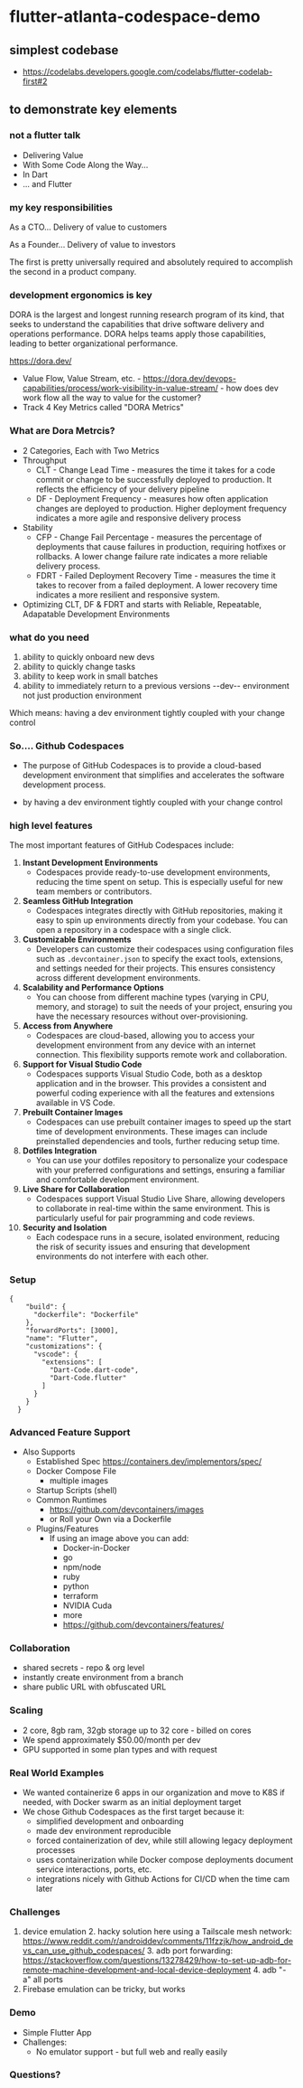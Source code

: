 # flutter-atlanta-codespace-demo

## simplest codebase

* https://codelabs.developers.google.com/codelabs/flutter-codelab-first#2

## to demonstrate key elements

### not a flutter talk

* Delivering Value
* With Some Code Along the Way...
* In Dart
* ... and Flutter

### my key responsibilities

As a CTO...
Delivery of value to customers

As a Founder...
Delivery of value to investors 

The first is pretty universally required and absolutely required to accomplish the second in a product company.

### development ergonomics is key

DORA is the largest and longest running research program of its kind, that seeks to understand the capabilities that drive software delivery and operations performance. DORA helps teams apply those capabilities, leading to better organizational performance.

https://dora.dev/

* Value Flow, Value Stream, etc. - https://dora.dev/devops-capabilities/process/work-visibility-in-value-stream/ - how does dev work flow all the way to value for the customer?
* Track 4 Key Metrics called "DORA Metrics"

### What are Dora Metrcis?

* 2 Categories, Each with Two Metrics
* Throughput
  * CLT - Change Lead Time - measures the time it takes for a code commit or change to be successfully deployed to production. It reflects the efficiency of your delivery pipeline
  * DF - Deployment Frequency - measures how often application changes are deployed to production. Higher deployment frequency indicates a more agile and responsive delivery process
* Stability
  * CFP - Change Fail Percentage - measures the percentage of deployments that cause failures in production, requiring hotfixes or rollbacks. A lower change failure rate indicates a more reliable delivery process.
  * FDRT - Failed Deployment Recovery Time - measures the time it takes to recover from a failed deployment. A lower recovery time indicates a more resilient and responsive system.
* Optimizing CLT, DF & FDRT and starts with Reliable, Repeatable, Adapatable Development Environments

### what do you need

1. ability to quickly onboard new devs
2. ability to quickly change tasks
3. ability to keep work in small batches
4. ability to immediately return to a previous versions --dev-- environment not just production environment

Which means: having a dev environment tightly coupled with your change control

### So.... Github Codespaces

* The purpose of GitHub Codespaces is to provide a cloud-based development environment that simplifies and accelerates the software development process.

* by having a dev environment tightly coupled with your change control

### high level features

The most important features of GitHub Codespaces include:

1. **Instant Development Environments**
    - Codespaces provide ready-to-use development environments, reducing the time spent on setup. This is especially useful for new team members or contributors.
3. **Seamless GitHub Integration**
    - Codespaces integrates directly with GitHub repositories, making it easy to spin up environments directly from your codebase. You can open a repository in a codespace with a single click.
4. **Customizable Environments**
    - Developers can customize their codespaces using configuration files such as `.devcontainer.json` to specify the exact tools, extensions, and settings needed for their projects. This ensures consistency across different development environments.
6. **Scalability and Performance Options**
    - You can choose from different machine types (varying in CPU, memory, and storage) to suit the needs of your project, ensuring you have the necessary resources without over-provisioning.
8. **Access from Anywhere**
    - Codespaces are cloud-based, allowing you to access your development environment from any device with an internet connection. This flexibility supports remote work and collaboration.
10. **Support for Visual Studio Code**
    - Codespaces supports Visual Studio Code, both as a desktop application and in the browser. This provides a consistent and powerful coding experience with all the features and extensions available in VS Code.
12. **Prebuilt Container Images**
    - Codespaces can use prebuilt container images to speed up the start time of development environments. These images can include preinstalled dependencies and tools, further reducing setup time.
13. **Dotfiles Integration**
    - You can use your dotfiles repository to personalize your codespace with your preferred configurations and settings, ensuring a familiar and comfortable development environment.
14. **Live Share for Collaboration**
    - Codespaces support Visual Studio Live Share, allowing developers to collaborate in real-time within the same environment. This is particularly useful for pair programming and code reviews.
15. **Security and Isolation**
    - Each codespace runs in a secure, isolated environment, reducing the risk of security issues and ensuring that development environments do not interfere with each other.

### Setup

```
{
    "build": {
      "dockerfile": "Dockerfile"
    },
    "forwardPorts": [3000],
    "name": "Flutter",
    "customizations": {
      "vscode": {
        "extensions": [
          "Dart-Code.dart-code",
          "Dart-Code.flutter"
        ]
      }
    }
  }
```

### Advanced Feature Support

* Also Supports
    * Established Spec https://containers.dev/implementors/spec/
    * Docker Compose File
      * multiple images
    * Startup Scripts (shell)
    * Common Runtimes
      * https://github.com/devcontainers/images
      * or Roll your Own via a Dockerfile
    * Plugins/Features
      * If using an image above you can add:
        * Docker-in-Docker
        * go
        * npm/node
        * ruby
        * python
        * terraform
        * NVIDIA Cuda
        * more
        * https://github.com/devcontainers/features/

### Collaboration
* shared secrets - repo & org level
* instantly create environment from a branch
* share public URL with obfuscated URL

### Scaling

* 2 core, 8gb ram, 32gb storage up to 32 core - billed on cores
* We spend approximately $50.00/month per dev
* GPU supported in some plan types and with request

### Real World Examples

* We wanted containerize 6 apps in our organization and move to K8S if needed, with Docker swarm as an initial deployment target
* We chose Github Codespaces as the first target because it:
   * simplified development and onboarding
   * made dev environment reproducible
   * forced containerization of dev, while still allowing legacy deployment processes
   * uses containerization while Docker compose deployments document service interactions, ports, etc.
   * integrations nicely with Github Actions for CI/CD when the time cam later
 
### Challenges

1. device emulation
   2. hacky solution here using a Tailscale mesh network: https://www.reddit.com/r/androiddev/comments/11fzzjk/how_android_devs_can_use_github_codespaces/
   3. adb port forwarding: https://stackoverflow.com/questions/13278429/how-to-set-up-adb-for-remote-machine-development-and-local-device-deployment
   4. adb "-a" all ports
5. Firebase emulation can be tricky, but works

 
### Demo

* Simple Flutter App
* Challenges:
   * No emulator support - but full web and really easily
 
### Questions?

  
       
